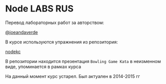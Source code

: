 # Node LABS RUS 

Перевод лабораторных работ за авторством:

[@joeandaverde](https://twitter.com/joeandaverde)

В курсе используются упражнения из репозитория:

[nodekc](https://github.com/JavaScriptKC/workshop-exercises)

В репозитории находится презентация `Bowling Game Kata` в неизменном виде, упоминается в рамках курса

На данный момент курс устарел. Был актуален в 2014-2015 гг